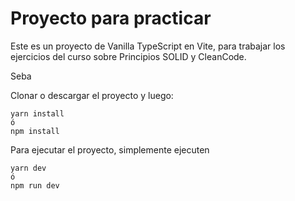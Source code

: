 # Proyecto para practicar

Este es un proyecto de Vanilla TypeScript en Vite, para trabajar los ejercicios del curso sobre Principios SOLID y CleanCode.

Seba

Clonar o descargar el proyecto y luego:

```
yarn install
ó
npm install
```

Para ejecutar el proyecto, simplemente ejecuten
```
yarn dev
ó
npm run dev
```